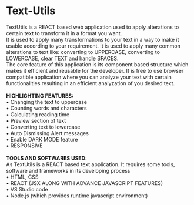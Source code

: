 # Text-Utils
TextUtils is a REACT based web application used to apply alterations to certain text to transform it in a format you want.<br/>
It is used to apply many transformations to your text in a way to make it usable according to your requirement. It is used to apply many common alterations to text like: converting to UPPERCASE, converting to LOWERCASE, clear TEXT and handle SPACES.<br/>
The core feature of this application is its component based structure which makes it efficient and reusable for the developer. It is free to use browser compatible application where you can analyze your text with certain functionalities resulting in an efficient analyzation of you desired text.<br/><br/>
**HIGHLIGHTING FEATURES:**<br/>
•	Changing the text to uppercase<br/>
•	Counting words and characters<br/>
•	Calculating reading time<br/>
•	Preview section of text<br/>
•	Converting text to lowercase<br/>
•	Auto Dismissing Alert messages<br/>
•	Enable DARK MODE feature<br/>
•	RESPONSIVE<br/><br/>
**TOOLS AND SOFTWARES USED:**<br/>
As TextUtils is a REACT based text application. It requires some tools, software and frameworks in its developing process<br/>
•	HTML, CSS<br/>
•	REACT (JSX ALONG WITH ADVANCE JAVASCRIPT FEATURES)<br/>
•	VS Studio code<br/>
•	Node.js (which provides runtime javascript environment)
